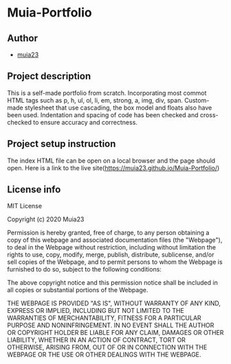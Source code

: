 # Muia-Portfolio

## Author
- [muia23](https://github.com/Muia23)

## Project description
This is a self-made portfolio from scratch. Incorporating most commot HTML tags such as p, h, ul, ol, li, em, strong, a, img, div, span. Custom-made stylesheet that use cascading, the box model and floats also have been used.
Indentation and spacing of code has been checked and cross-checked to ensure accuracy and correctness.
## Project setup instruction
The index HTML file can be open on a local browser and the page should open.
Here is a link to the live site(https://muia23.github.io/Muia-Portfolio/)
## License info
MIT License

Copyright (c) 2020 Muia23

Permission is hereby granted, free of charge, to any person obtaining a copy
of this webpage and associated documentation files (the "Webpage"), to deal
in the Webpage without restriction, including without limitation the rights
to use, copy, modify, merge, publish, distribute, sublicense, and/or sell
copies of the Webpage, and to permit persons to whom the Webpage is
furnished to do so, subject to the following conditions:

The above copyright notice and this permission notice shall be included in all
copies or substantial portions of the Webpage.

THE WEBPAGE IS PROVIDED "AS IS", WITHOUT WARRANTY OF ANY KIND, EXPRESS OR
IMPLIED, INCLUDING BUT NOT LIMITED TO THE WARRANTIES OF MERCHANTABILITY,
FITNESS FOR A PARTICULAR PURPOSE AND NONINFRINGEMENT. IN NO EVENT SHALL THE
AUTHOR OR COPYRIGHT HOLDER BE LIABLE FOR ANY CLAIM, DAMAGES OR OTHER
LIABILITY, WHETHER IN AN ACTION OF CONTRACT, TORT OR OTHERWISE, ARISING FROM,
OUT OF OR IN CONNECTION WITH THE WEBPAGE OR THE USE OR OTHER DEALINGS WITH THE
WEBPAGE.
